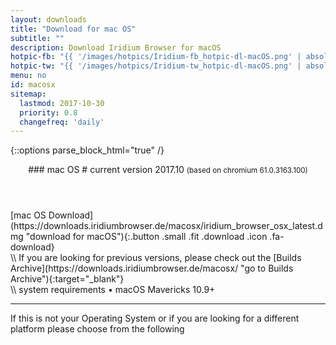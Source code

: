 ```yaml
---
layout: downloads
title: "Download for mac OS"
subtitle: ""
description: Download Iridium Browser for macOS
hotpic-fb: "{{ '/images/hotpics/Iridium-fb_hotpic-dl-macOS.png' | absolute_url }}"
hotpic-tw: "{{ '/images/hotpics/Iridium-tw_hotpic-dl-macOS.png' | absolute_url }}"
menu: no
id: macosx
sitemap:
  lastmod: 2017-10-30
  priority: 0.8
  changefreq: 'daily'
---
```


{::options parse_block_html="true" /}
<div class="icon dl fa-apple"></div>
<header>
### mac OS #
current version 2017.10      
<small>(based on chromium 61.0.3163.100)</small>
</header>

<div class="container 25%">
<div class="row">
<div class="12u$ align-center">
[mac OS  Download](https://downloads.iridiumbrowser.de/macosx/iridium_browser_osx_latest.dmg "download for macOS"){:.button .small .fit .download .icon .fa-download}
</div>
</div></div>
\\
If you are looking for previous versions, please check out the [Builds Archive](https://downloads.iridiumbrowser.de/macosx/ "go to Builds Archive"){:target="_blank"}<br/>
\\
system requirements  
&#8226;  macOS Mavericks 10.9+
	 
---

If this is not your Operating System or if you are looking for a different platform please choose from the following
